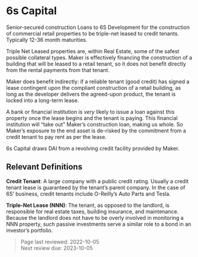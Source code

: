 # 6s Capital
Senior-secured construction Loans to 6S Development for the construction of commercial retail properties to be triple-net leased to credit tenants. Typically 12-36 month maturities.

Triple Net Leased properties are, within Real Estate, some of the safest possible collateral types. Maker is effectively financing the construction of a building that will be leased to a retail tenant, so it does not benefit directly from the rental payments from that tenant. 

Maker does benefit indirectly: if a reliable tenant (good credit) has signed a lease contingent upon the compliant construction of a retail building, as long as the developer delivers the agreed-upon product, the tenant is locked into a long-term lease. 

A bank or financial institution is *very* likely to issue a loan against this property once the lease begins and the tenant is paying. This financial institution will “take out” Maker’s construction loan, making us whole. So Maker’s exposure to the end asset is de-risked by the commitment from a credit tenant to pay rent as per the lease.

6s Capital draws DAI from a revolving credit facility provided by Maker. 

## Relevant Definitions

**Credit Tenant**: A large company with a public credit rating. Usually a credit tenant lease is guaranteed by the tenant’s parent company. In the case of 6S’ business, credit tenants include O-Reilly’s Auto Parts and Tesla. 

**Triple-Net Lease (NNN)**: The tenant, as opposed to the landlord, is responsible for real estate taxes, building insurance, and maintenance. Because the landlord does not have to be overly involved in monitoring a NNN property, such passive investments serve a similar role to a bond in an investor’s portfolio. 

>Page last reviewed: 2022-10-05  
>Next review due: 2023-10-05  